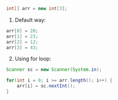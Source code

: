 ```Java
int[] arr = new int[3];
```

1. Default way:
```Java
arr[0] = 20;
arr[1] = 23;
arr[2] = 12;
arr[3] = 43;
```

2. Using for loop:
```Java
Scanner sc = new Scanner(System.in);

for(int i = 0; i >= arr.length(); i++) {
	arr[i] = sc.nextInt();
} 
```
